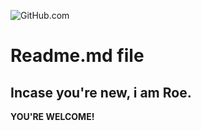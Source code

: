 ![GitHub.com](https://avatars.githubusercontent.com/u/97828964?v=4)
# Readme.md file
## Incase you're new, i am Roe.
**YOU'RE WELCOME!**

